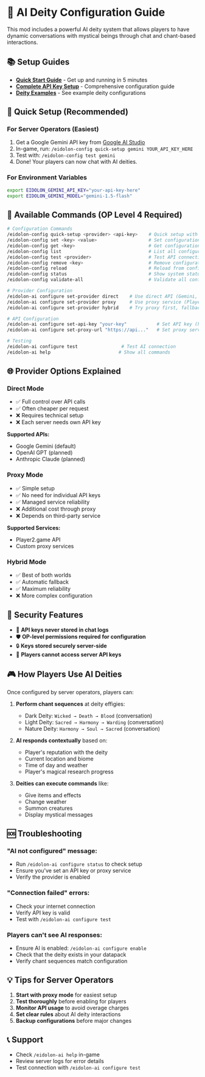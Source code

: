 # 🤖 AI Deity Configuration Guide

This mod includes a powerful AI deity system that allows players to have dynamic conversations with mystical beings through chat and chant-based interactions.

## 📚 **Setup Guides**

- **[Quick Start Guide](QUICK_START.md)** - Get up and running in 5 minutes
- **[Complete API Key Setup](API_KEY_SETUP.md)** - Comprehensive configuration guide
- **[Deity Examples](../DEITY_EXAMPLES.md)** - See example deity configurations

## 🎯 **Quick Setup (Recommended)**

### For Server Operators (Easiest)
1. Get a Google Gemini API key from [Google AI Studio](https://makersuite.google.com/app/apikey)
2. In-game, run: `/eidolon-config quick-setup gemini YOUR_API_KEY_HERE`
3. Test with: `/eidolon-config test gemini`
4. Done! Your players can now chat with AI deities.

### For Environment Variables
```bash
export EIDOLON_GEMINI_API_KEY="your-api-key-here"
export EIDOLON_GEMINI_MODEL="gemini-1.5-flash"
```

## 🔧 **Available Commands (OP Level 4 Required)**

```bash
# Configuration Commands
/eidolon-config quick-setup <provider> <api-key>    # Quick setup with validation
/eidolon-config set <key> <value>                   # Set configuration value
/eidolon-config get <key>                           # Get configuration value  
/eidolon-config list                                # List all configuration (keys masked)
/eidolon-config test <provider>                     # Test API connection
/eidolon-config remove <key>                        # Remove configuration
/eidolon-config reload                              # Reload from config file
/eidolon-config status                              # Show system status
/eidolon-config validate-all                        # Validate all configurations

# Provider Configuration
/eidolon-ai configure set-provider direct    # Use direct API (Gemini, OpenAI)
/eidolon-ai configure set-provider proxy     # Use proxy service (Player2.game)
/eidolon-ai configure set-provider hybrid    # Try proxy first, fallback to direct

# API Configuration
/eidolon-ai configure set-api-key "your-key"           # Set API key (hidden in logs)
/eidolon-ai configure set-proxy-url "https://api..."   # Set proxy service URL

# Testing
/eidolon-ai configure test                # Test AI connection
/eidolon-ai help                         # Show all commands
```

## 🌐 **Provider Options Explained**

### **Direct Mode**
- ✅ Full control over API calls
- ✅ Often cheaper per request
- ❌ Requires technical setup
- ❌ Each server needs own API key

**Supported APIs:**
- Google Gemini (default)
- OpenAI GPT (planned)
- Anthropic Claude (planned)

### **Proxy Mode** 
- ✅ Simple setup
- ✅ No need for individual API keys
- ✅ Managed service reliability
- ❌ Additional cost through proxy
- ❌ Depends on third-party service

**Supported Services:**
- Player2.game API
- Custom proxy services

### **Hybrid Mode**
- ✅ Best of both worlds
- ✅ Automatic fallback
- ✅ Maximum reliability
- ❌ More complex configuration

## 🔐 **Security Features**

- 🔑 **API keys never stored in chat logs**
- 🛡️ **OP-level permissions required for configuration**
- 🔒 **Keys stored securely server-side**
- 🚫 **Players cannot access server API keys**

## 🎮 **How Players Use AI Deities**

Once configured by server operators, players can:

1. **Perform chant sequences** at deity effigies:
   - Dark Deity: `Wicked → Death → Blood` (conversation)
   - Light Deity: `Sacred → Harmony → Warding` (conversation)  
   - Nature Deity: `Harmony → Soul → Sacred` (conversation)

2. **AI responds contextually** based on:
   - Player's reputation with the deity
   - Current location and biome
   - Time of day and weather
   - Player's magical research progress

3. **Deities can execute commands** like:
   - Give items and effects
   - Change weather
   - Summon creatures
   - Display mystical messages

## 🆘 **Troubleshooting**

### **"AI not configured" message:**
- Run `/eidolon-ai configure status` to check setup
- Ensure you've set an API key or proxy service
- Verify the provider is enabled

### **"Connection failed" errors:**
- Check your internet connection
- Verify API key is valid
- Test with `/eidolon-ai configure test`

### **Players can't see AI responses:**
- Ensure AI is enabled: `/eidolon-ai configure enable`
- Check that the deity exists in your datapack
- Verify chant sequences match configuration

## 💡 **Tips for Server Operators**

1. **Start with proxy mode** for easiest setup
2. **Test thoroughly** before enabling for players  
3. **Monitor API usage** to avoid overage charges
4. **Set clear rules** about AI deity interactions
5. **Backup configurations** before major changes

## 📞 **Support**

- Check `/eidolon-ai help` in-game
- Review server logs for error details
- Test connection with `/eidolon-ai configure test`
